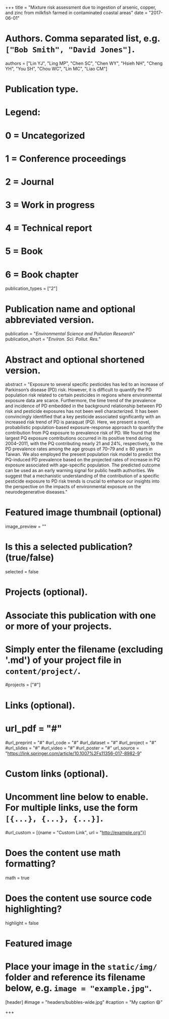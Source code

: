 +++
title = "Mixture risk assessment due to ingestion of arsenic, copper, and zinc from milkfish farmed in contaminated coastal areas"
date = "2017-06-01"

# Authors. Comma separated list, e.g. `["Bob Smith", "David Jones"]`.
authors = ["Lin YJ", "Ling MP", "Chen SC", "Chen WY", "Hsieh NH", "Cheng YH", "You SH", "Chou WC", "Lin MC", "Liao CM"]

# Publication type.
# Legend:
# 0 = Uncategorized
# 1 = Conference proceedings
# 2 = Journal
# 3 = Work in progress
# 4 = Technical report
# 5 = Book
# 6 = Book chapter
publication_types = ["2"]

# Publication name and optional abbreviated version.
publication = "*Environmental Science and Pollution Research*"
publication_short = "*Environ. Sci. Pollut. Res.*"

# Abstract and optional shortened version.
abstract = "Exposure to several specific pesticides has led to an increase of Parkinson’s disease (PD) risk. However, it is difficult to quantify the PD population risk related to certain pesticides in regions where environmental exposure data are scarce. Furthermore, the time trend of the prevalence and incidence of PD embedded in the background relationship between PD risk and pesticide exposures has not been well characterized. It has been convincingly identified that a key pesticide associated significantly with an increased risk trend of PD is paraquat (PQ). Here, we present a novel, probabilistic population-based exposure-response approach to quantify the contribution from PQ exposure to prevalence risk of PD. We found that the largest PQ exposure contributions occurred in its positive trend during 2004–2011, with the PQ contributing nearly 21 and 24%, respectively, to the PD prevalence rates among the age groups of 70–79 and ≥ 80 years in Taiwan. We also employed the present population risk model to predict the PQ-induced PD prevalence based on the projected rates of increase in PQ exposure associated with age-specific population. The predicted outcome can be used as an early warning signal for public health authorities. We suggest that a mechanistic understanding of the contribution of a specific pesticide exposure to PD risk trends is crucial to enhance our insights into the perspective on the impacts of environmental exposure on the neurodegenerative diseases."

# Featured image thumbnail (optional)
image_preview = ""

# Is this a selected publication? (true/false)
selected = false

# Projects (optional).
#   Associate this publication with one or more of your projects.
#   Simply enter the filename (excluding '.md') of your project file in `content/project/`.
#projects = ["#"]

# Links (optional).
# url_pdf = "#"
#url_preprint = "#"
#url_code = "#"
#url_dataset = "#"
#url_project = "#"
#url_slides = "#"
#url_video = "#"
#url_poster = "#"
url_source = "https://link.springer.com/article/10.1007%2Fs11356-017-8982-9"

# Custom links (optional).
#   Uncomment line below to enable. For multiple links, use the form `[{...}, {...}, {...}]`.
#url_custom = [{name = "Custom Link", url = "http://example.org"}]

# Does the content use math formatting?
math = true

# Does the content use source code highlighting?
highlight = false

# Featured image
# Place your image in the `static/img/` folder and reference its filename below, e.g. `image = "example.jpg"`.
[header]
#image = "headers/bubbles-wide.jpg"
#caption = "My caption :smile:"

+++
